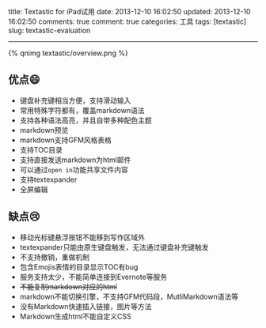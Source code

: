 title: Textastic for iPad试用
date: 2013-12-10 16:02:50
updated: 2013-12-10 16:02:50
comments: true
comment: true
categories: 工具
tags: [textastic]
slug: textastic-evaluation

---

{% qnimg textastic/overview.png %}

## 优点😄

* 键盘补充键相当方便，支持滑动输入
* 常用特殊字符都有，覆盖markdown语法
* 支持各种语法高亮，并且自带多种配色主题
* markdown预览
* markdown支持GFM风格表格
* 支持TOC目录
* 支持直接发送markdown为html邮件
* 可以通过`open in`功能共享文件内容
* 支持textexpander
* 全屏编辑


## 缺点😢

* 移动光标键悬浮按钮不能移到写作区域外
* textexpander只能由原生键盘触发，无法通过键盘补充键触发
* 不支持撤销，重做机制
* 包含Emojis表情的目录显示TOC有bug
* 服务支持太少，不能简单连接到Evernote等服务
* ~~不能复制markdown对应的html~~
* markdown不能切换引擎，不支持GFM代码段，MutliMarkdown语法等
* 没有Markdown快速插入链接，图片等方法
* Markdown生成html不能自定义CSS

